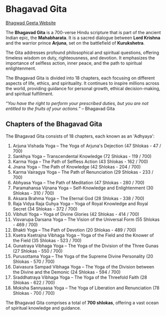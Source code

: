 # Bhagavad Gita

<a href="https://priyankbhardwaj1199.github.io/bhagavad-gita/" target="_blank">Bhagwad Geeta Website</a>

The **Bhagavad Gita** is a 700-verse Hindu scripture that is part of the ancient Indian epic, the **Mahabharata**. It is a sacred dialogue between **Lord Krishna** and the warrior prince **Arjuna**, set on the battlefield of **Kurukshetra**.

The Gita addresses profound philosophical and spiritual questions, offering timeless wisdom on duty, righteousness, and devotion. It emphasizes the importance of selfless action, inner peace, and the path to spiritual enlightenment.

The Bhagavad Gita is divided into 18 chapters, each focusing on different aspects of life, ethics, and spirituality. It continues to inspire millions across the world, providing guidance for personal growth, ethical decision-making, and spiritual fulfillment.

*“You have the right to perform your prescribed duties, but you are not entitled to the fruits of your actions.”* – Bhagavad Gita


## Chapters of the Bhagavad Gita
The Bhagavad Gita consists of 18 chapters, each known as an 'Adhyaya':
1. Arjuna Vishada Yoga – The Yoga of Arjuna's Dejection (47 Shlokas -  47 / 700)
2. Sankhya Yoga – Transcendental Knowledge (72 Shlokas -  119 / 700)
3. Karma Yoga – The Path of Selfless Action (43 Shlokas -  162 / 700)
4. Jnana Yoga – The Path of Knowledge (42 Shlokas -  204 / 700)
5. Karma Vairagya Yoga – The Path of Renunciation (29 Shlokas -  233 / 700)
6. Abhyasa Yoga – The Path of Meditation (47 Shlokas -  280 / 700)
7. Paramahansa Vijnana Yoga – Self-Knowledge and Enlightenment (30 Shlokas -  310 / 700)
8. Aksara Brahma Yoga – The Eternal God (28 Shlokas -  338 / 700)
9. Raja Vidya Raja Guhya Yoga – Yoga of Royal Knowledge and Royal Secret (34 Shlokas -  372 / 700)
10. Vibhuti Yoga – Yoga of Divine Glories (42 Shlokas -  414 / 700)
11. Visvarupa Darsana Yoga – The Vision of the Universal Form (55 Shlokas -  469 / 700)
12. Bhakti Yoga – The Path of Devotion (20 Shlokas -  489 / 700)
13. Ksetra Ksetrajna Vibhaga Yoga – Yoga of the Field and the Knower of the Field (35 Shlokas -  523 / 700)
14. Gunatraya Vibhaga Yoga – The Yoga of the Division of the Three Gunas (27 Shlokas -  550 / 700)
15. Purusottama Yoga – The Yoga of the Supreme Divine Personality (20 Shlokas -  570 / 700)
16. Daivasura Sampad Vibhaga Yoga – The Yoga of the Division between the Divine and the Demonic (24 Shlokas -  594 / 700)
17. Sraddhatraya Vibhaga Yoga – The Yoga of the Threefold Faith (28 Shlokas -  622 / 700)
18. Moksha Sannyaasa Yoga – The Yoga of Liberation and Renunciation (78 Shlokas -  700 / 700)

The Bhagavad Gita comprises a total of **700 shlokas**, offering a vast ocean of spiritual knowledge and guidance.
